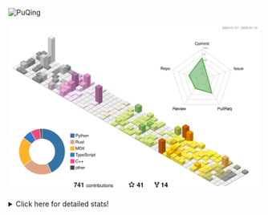![PuQing](https://user-images.githubusercontent.com/27223114/171565019-9a56fae6-b08b-421f-99db-7e830da42371.png)

![](./profile-3d-contrib/profile-season-animate.svg)

<details>
<summary>Click here for detailed stats!</summary>

<!--START_SECTION:waka-->
![Lines of code](https://img.shields.io/badge/From%20Hello%20World%20I%27ve%20Written-1.7%20million%20lines%20of%20code-blue)

**🐱 My GitHub Data** 

> 📦 415.5 kB Used in GitHub's Storage 
 > 
> 🏆 5 Contributions in the Year 2025
 > 
> 🚫 Not Opted to Hire
 > 
> 📜 38 Public Repositories 
 > 
> 🔑 33 Private Repositories 
 > 
**I'm an Early 🐤** 

```text
🌞 Morning                684 commits         ██░░░░░░░░░░░░░░░░░░░░░░░   07.96 % 
🌆 Daytime                3765 commits        ███████████░░░░░░░░░░░░░░   43.80 % 
🌃 Evening                1975 commits        ██████░░░░░░░░░░░░░░░░░░░   22.98 % 
🌙 Night                  2171 commits        ██████░░░░░░░░░░░░░░░░░░░   25.26 % 
```


📊 **This Week I Spent My Time On** 

```text
💬 Programming Languages: 
Python                   5 hrs 30 mins       ████████░░░░░░░░░░░░░░░░░   31.28 % 
Lua                      3 hrs 1 min         ████░░░░░░░░░░░░░░░░░░░░░   17.24 % 
Jupyter Notebook         2 hrs 11 mins       ███░░░░░░░░░░░░░░░░░░░░░░   12.42 % 
Music                    1 hr 43 mins        ██░░░░░░░░░░░░░░░░░░░░░░░   09.84 % 
TOML                     1 hr 35 mins        ██░░░░░░░░░░░░░░░░░░░░░░░   09.01 % 

🔥 Editors: 
VS Code                  13 hrs 10 mins      ███████████████████░░░░░░   74.82 % 
NetEaseMusic             1 hr 43 mins        ██░░░░░░░░░░░░░░░░░░░░░░░   09.84 % 
Telegram                 1 hr 29 mins        ██░░░░░░░░░░░░░░░░░░░░░░░   08.51 % 
Mail                     49 mins             █░░░░░░░░░░░░░░░░░░░░░░░░   04.72 % 
Zotero                   21 mins             █░░░░░░░░░░░░░░░░░░░░░░░░   02.08 % 

💻 Operating System: 
WSL                      13 hrs 10 mins      ███████████████████░░░░░░   74.82 % 
Mac                      4 hrs 25 mins       ██████░░░░░░░░░░░░░░░░░░░   25.18 % 
```


<!--END_SECTION:waka-->
</details>
